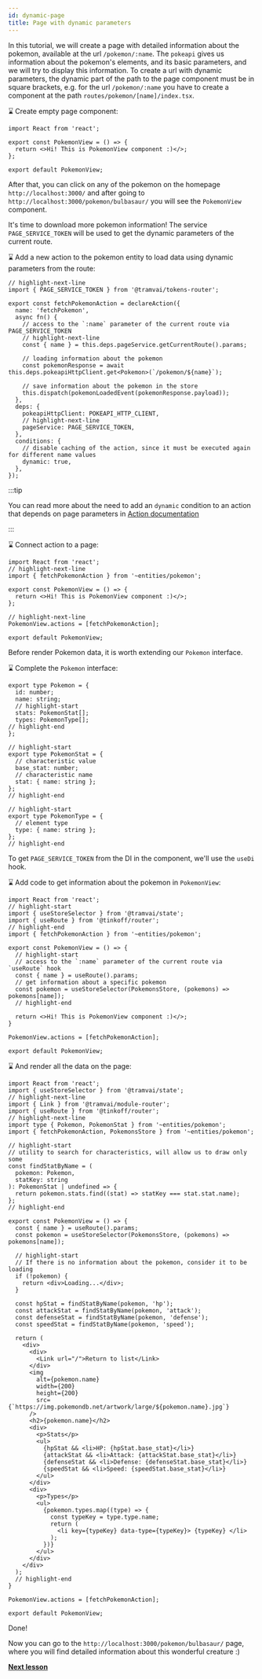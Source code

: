 ```yaml
---
id: dynamic-page
title: Page with dynamic parameters
---
```


In this tutorial, we will create a page with detailed information about the pokemon, available at the url `/pokemon/:name`.
The `pokeapi` gives us information about the pokemon's elements, and its basic parameters, and we will try to display this information.
To create a url with dynamic parameters, the dynamic part of the path to the page component must be in square brackets, e.g. for the url `/pokemon/:name` you have to create a component at the path `routes/pokemon/[name]/index.tsx`.

:hourglass: Create empty page component:

```tsx title="routes/pokemon/[name]/index.tsx"
import React from 'react';

export const PokemonView = () => {
  return <>Hi! This is PokemonView component :)</>;
};

export default PokemonView;
```

After that, you can click on any of the pokemon on the homepage `http://localhost:3000/` and after going to `http://localhost:3000/pokemon/bulbasaur/` you will see the `PokemonView` component.

It's time to download more pokemon information!
The service `PAGE_SERVICE_TOKEN` will be used to get the dynamic parameters of the current route.

:hourglass: Add a new action to the pokemon entity to load data using dynamic parameters from the route:

```tsx title="entities/pokemon/model.ts"
// highlight-next-line
import { PAGE_SERVICE_TOKEN } from '@tramvai/tokens-router';

export const fetchPokemonAction = declareAction({
  name: 'fetchPokemon',
  async fn() {
    // access to the `:name` parameter of the current route via PAGE_SERVICE_TOKEN
    // highlight-next-line
    const { name } = this.deps.pageService.getCurrentRoute().params;

    // loading information about the pokemon
    const pokemonResponse = await this.deps.pokeapiHttpClient.get<Pokemon>(`/pokemon/${name}`);

    // save information about the pokemon in the store
    this.dispatch(pokemonLoadedEvent(pokemonResponse.payload));
  },
  deps: {
    pokeapiHttpClient: POKEAPI_HTTP_CLIENT,
    // highlight-next-line
    pageService: PAGE_SERVICE_TOKEN,
  },
  conditions: {
    // disable caching of the action, since it must be executed again for different name values
    dynamic: true,
  },
});
```

:::tip

You can read more about the need to add an `dynamic` condition to an action that depends on page parameters in [Action documentation](concepts/action.md#peculiarities)

:::

:hourglass: Connect action to a page:

```tsx title="routes/pokemon/[name]/index.tsx"
import React from 'react';
// highlight-next-line
import { fetchPokemonAction } from '~entities/pokemon';

export const PokemonView = () => {
  return <>Hi! This is PokemonView component :)</>;
};

// highlight-next-line
PokemonView.actions = [fetchPokemonAction];

export default PokemonView;
```

Before render Pokemon data, it is worth extending our `Pokemon` interface.

:hourglass: Complete the `Pokemon` interface:

```tsx title="entities/pokemon/model.ts"
export type Pokemon = {
  id: number;
  name: string;
  // highlight-start
  stats: PokemonStat[];
  types: PokemonType[];
// highlight-end
};

// highlight-start
export type PokemonStat = {
  // characteristic value
  base_stat: number;
  // characteristic name
  stat: { name: string };
};
// highlight-end

// highlight-start
export type PokemonType = {
  // element type
  type: { name: string };
};
// highlight-end
```

To get `PAGE_SERVICE_TOKEN` from the DI in the component, we'll use the `useDi` hook.

:hourglass: Add code to get information about the pokemon in `PokemonView`:

```tsx title="routes/pokemon/[name]/index.tsx"
import React from 'react';
// highlight-start
import { useStoreSelector } from '@tramvai/state';
import { useRoute } from '@tinkoff/router';
// highlight-end
import { fetchPokemonAction } from '~entities/pokemon';

export const PokemonView = () => {
  // highlight-start
  // access to the `:name` parameter of the current route via `useRoute` hook
  const { name } = useRoute().params;
  // get information about a specific pokemon
  const pokemon = useStoreSelector(PokemonsStore, (pokemons) => pokemons[name]);
  // highlight-end

  return <>Hi! This is PokemonView component :)</>;
}

PokemonView.actions = [fetchPokemonAction];

export default PokemonView;
```

:hourglass: And render all the data on the page:

```tsx title="routes/pokemon/[name]/index.tsx"
import React from 'react';
import { useStoreSelector } from '@tramvai/state';
// highlight-next-line
import { Link } from '@tramvai/module-router';
import { useRoute } from '@tinkoff/router';
// highlight-next-line
import type { Pokemon, PokemonStat } from '~entities/pokemon';
import { fetchPokemonAction, PokemonsStore } from '~entities/pokemon';

// highlight-start
// utility to search for characteristics, will allow us to draw only some
const findStatByName = (
  pokemon: Pokemon,
  statKey: string
): PokemonStat | undefined => {
  return pokemon.stats.find((stat) => statKey === stat.stat.name);
};
// highlight-end

export const PokemonView = () => {
  const { name } = useRoute().params;
  const pokemon = useStoreSelector(PokemonsStore, (pokemons) => pokemons[name]);

  // highlight-start
  // If there is no information about the pokemon, consider it to be loading
  if (!pokemon) {
    return <div>Loading...</div>;
  }

  const hpStat = findStatByName(pokemon, 'hp');
  const attackStat = findStatByName(pokemon, 'attack');
  const defenseStat = findStatByName(pokemon, 'defense');
  const speedStat = findStatByName(pokemon, 'speed');

  return (
    <div>
      <div>
        <Link url="/">Return to list</Link>
      </div>
      <img
        alt={pokemon.name}
        width={200}
        height={200}
        src={`https://img.pokemondb.net/artwork/large/${pokemon.name}.jpg`}
      />
      <h2>{pokemon.name}</h2>
      <div>
        <p>Stats</p>
        <ul>
          {hpStat && <li>HP: {hpStat.base_stat}</li>}
          {attackStat && <li>Attack: {attackStat.base_stat}</li>}
          {defenseStat && <li>Defense: {defenseStat.base_stat}</li>}
          {speedStat && <li>Speed: {speedStat.base_stat}</li>}
        </ul>
      </div>
      <div>
        <p>Types</p>
        <ul>
          {pokemon.types.map((type) => {
            const typeKey = type.type.name;
            return (
              <li key={typeKey} data-type={typeKey}> {typeKey} </li>
            );
          })}
        </ul>
      </div>
    </div>
  );
  // highlight-end
}

PokemonView.actions = [fetchPokemonAction];

export default PokemonView;
```

Done!

Now you can go to the `http://localhost:3000/pokemon/bulbasaur/` page, where you will find detailed information about this wonderful creature :)

**[Next lesson](02-tutorial/06-styling.md)**
